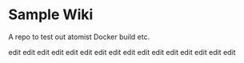 # Sample Wiki

A repo to test out atomist Docker build etc.

edit
edit
edit
edit
edit
edit
edit
edit
edit
edit
edit
edit
edit
edit
edit
edit
